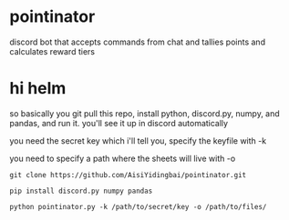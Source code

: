 # pointinator
discord bot that accepts commands from chat and tallies points and calculates reward tiers

# hi helm
so basically you git pull this repo, install python, discord.py, numpy, and pandas, and run it. you'll see it up in discord automatically

you need the secret key which i'll tell you, specify the keyfile with -k

you need to specify a path where the sheets will live with -o

`git clone https://github.com/AisiYidingbai/pointinator.git`

`pip install discord.py numpy pandas`

`python pointinator.py -k /path/to/secret/key -o /path/to/files/`
